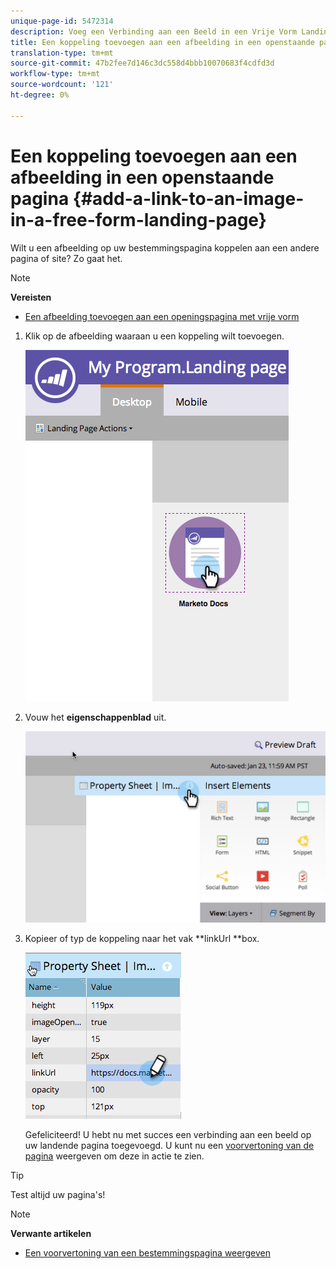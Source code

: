 ```yaml
---
unique-page-id: 5472314
description: Voeg een Verbinding aan een Beeld in een Vrije Vorm Landing Pagina toe - Marketo Docs - de Documentatie van het Product
title: Een koppeling toevoegen aan een afbeelding in een openstaande pagina
translation-type: tm+mt
source-git-commit: 47b2fee7d146c3dc558d4bbb10070683f4cdfd3d
workflow-type: tm+mt
source-wordcount: '121'
ht-degree: 0%

---
```



# Een koppeling toevoegen aan een afbeelding in een openstaande pagina {#add-a-link-to-an-image-in-a-free-form-landing-page}

Wilt u een afbeelding op uw bestemmingspagina koppelen aan een andere pagina of site? Zo gaat het.

>[!NOTE]
>
>**Vereisten**
>
>* [Een afbeelding toevoegen aan een openingspagina met vrije vorm](add-an-image-to-a-free-form-landing-page.md)

>



1. Klik op de afbeelding waaraan u een koppeling wilt toevoegen.

   ![](assets/click-on-image.png)

1. Vouw het **eigenschappenblad** uit.

   ![](assets/image2015-5-21-15-3a42-3a27.png)

1. Kopieer of typ de koppeling naar het vak **linkUrl **box.

   ![](assets/add-link.png)

   Gefeliciteerd! U hebt nu met succes een verbinding aan een beeld op uw landende pagina toegevoegd. U kunt nu een [voorvertoning van de pagina](../../../../product-docs/demand-generation/landing-pages/landing-page-actions/preview-a-landing-page.md) weergeven om deze in actie te zien.

>[!TIP]
>
>Test altijd uw pagina&#39;s!

>[!NOTE]
>
>**Verwante artikelen**
>
>* [Een voorvertoning van een bestemmingspagina weergeven](../../../../product-docs/demand-generation/landing-pages/landing-page-actions/preview-a-landing-page.md)

>



